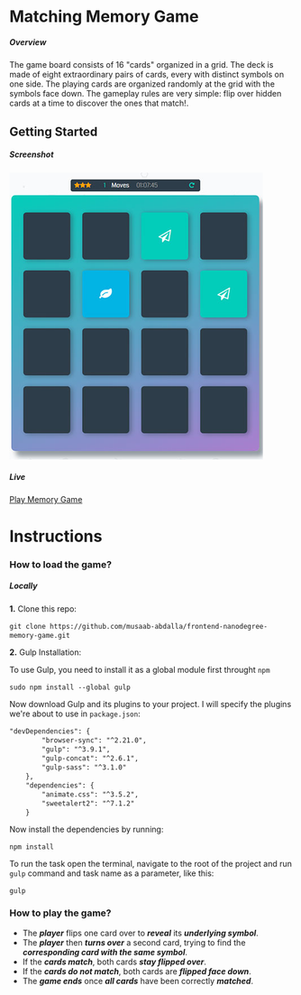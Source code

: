 # Matching Memory Game

##### Overview

The game board consists of 16 "cards" organized in a grid. The deck is made of eight extraordinary pairs of cards, every with distinct symbols on one side. The playing cards are organized randomly at the grid with the symbols face down. The gameplay rules are very simple: flip over  hidden cards at a time to discover the ones that match!.

## Getting Started

##### Screenshot

![alt text](https://raw.githubusercontent.com/musaab-abdalla/frontend-nanodegree-memory-game/master/screenshot.jpg "Memory game")

##### Live

[Play Memory Game](https://musaab-abdalla.github.io/frontend-nanodegree-memory-game)


# Instructions

### How to load the game?

##### Locally

**1.** Clone this repo:

```
git clone https://github.com/musaab-abdalla/frontend-nanodegree-memory-game.git
```

**2.** Gulp Installation:

To use Gulp, you need to install it as a global module first throught `npm`
```
sudo npm install --global gulp
```
Now download Gulp and its plugins to your project. I will specify the plugins we're about to use in `package.json`:
```
"devDependencies": {
        "browser-sync": "^2.21.0",
        "gulp": "^3.9.1",
        "gulp-concat": "^2.6.1",
        "gulp-sass": "^3.1.0"
    },
    "dependencies": {
        "animate.css": "^3.5.2",
        "sweetalert2": "^7.1.2"
    }
```
Now install the dependencies by running:
```
npm install
```
To run the task open the terminal, navigate to the root of the project and run `gulp` command and task name as a parameter, like this:
```
gulp
```


### How to play the game?

* The _**player**_ flips one card over to _**reveal**_ its _**underlying symbol**_.
* The _**player**_ then _**turns over**_ a second card, trying to find the _**corresponding card with the same symbol**_.
* If the _**cards match**_, both cards _**stay flipped over**_.
* If the _**cards do not match**_, both cards are _**flipped face down**_.
* The _**game ends**_ once _**all cards**_ have been correctly _**matched**_.
